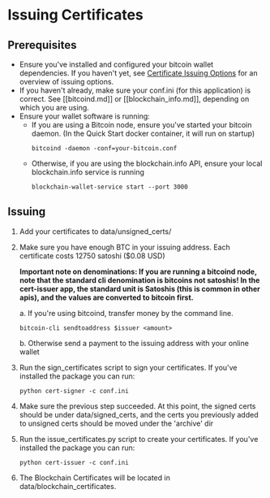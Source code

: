 # Issuing Certificates

## Prerequisites

- Ensure you've installed and configured your bitcoin wallet dependencies. If you haven't yet, see [Certificate Issuing Options](http://www.blockcerts.org/guide/options.html) for an overview of issuing options.
- If you haven't already, make sure your conf.ini (for this application) is correct. See [[bitcoind.md]] or [[blockchain_info.md]], depending on which you are using.
- Ensure your wallet software is running:
    - If you are using a Bitcoin node, ensure you've started your bitcoin daemon. (In the Quick Start docker container, it will run on startup)
        ```
        bitcoind -daemon -conf=your-bitcoin.conf
        ```
    - Otherwise, if you are using the blockchain.info API, ensure your local blockchain.info service is running
        ```
        blockchain-wallet-service start --port 3000
        ```

## Issuing

1. Add your certificates to data/unsigned_certs/

2. Make sure you have enough BTC in your issuing address. Each certificate costs 12750 satoshi ($0.08 USD)

    __Important note on denominations: If you are running a bitcoind node, note that the standard cli denomination is bitcoins not satoshis! In the cert-issuer app, the standard unit is Satoshis (this is common in other apis), and the values are converted to bitcoin first.__

    a. If you're using bitcoind, transfer money by the command line.
    ```
    bitcoin-cli sendtoaddress $issuer <amount>
    ```

    b. Otherwise send a payment to the issuing address with your online wallet

3. Run the sign_certificates script to sign your certificates. If you've installed the package
you can run:

    ```
    python cert-signer -c conf.ini
    ```

4. Make sure the previous step succeeded. At this point, the signed certs should be under data/signed_certs, and the certs you previously added to unsigned certs should be moved under the 'archive' dir

5. Run the issue_certificates.py script to create your certificates. If you've installed the package
you can run:

    ```
    python cert-issuer -c conf.ini
    ```

6. The Blockchain Certificates will be located in data/blockchain_certificates.




